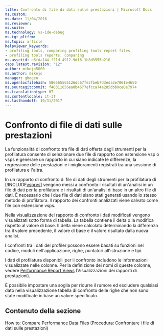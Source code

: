```yaml
---
title: Confronto di file di dati sulle prestazioni | Microsoft Docs
ms.custom: 
ms.date: 11/04/2016
ms.reviewer: 
ms.suite: 
ms.technology: vs-ide-debug
ms.tgt_pltfrm: 
ms.topic: article
helpviewer_keywords:
- profiling tools, comparing profiling tools report files
- profiling tools reports, comparing
ms.assetid: e6fda144-f21d-4912-9d16-1b8d3555a210
caps.latest.revision: "12"
author: mikejo5000
ms.author: mikejo
manager: ghogen
ms.openlocfilehash: 586665565126dc67fe3fbeb7d3eda3e7061e4650
ms.sourcegitcommit: f40311056ea0b4677efcca74a285dbb0ce0e7974
ms.translationtype: HT
ms.contentlocale: it-IT
ms.lasthandoff: 10/31/2017
---
```

# <a name="comparing-performance-data-files"></a>Confronto di file di dati sulle prestazioni
La funzionalità di confronto tra file di dati offerta dagli strumenti per la profilatura consente di selezionare due file di rapporto con estensione vsp o vsps e generare un rapporto in cui siano indicate le differenze, la regressione delle prestazioni e i miglioramenti registrati tra una sessione di profilatura e l'altra.  
  
 In un rapporto di confronto di file di dati degli strumenti per la profilatura di [!INCLUDE[vsprvs](../code-quality/includes/vsprvs_md.md)] vengono messi a confronto i risultati di un'analisi in un file di dati per la profilatura e i risultati di un'analisi di base in un altro file di dati. È necessario che i due file di dati siano stati generati usando lo stesso metodo di profilatura. Il rapporto dei confronti analizzati viene salvato come file con estensione vsps.  
  
 Nella visualizzazione del rapporto di confronto i dati modificati vengono visualizzati sotto forma di tabella. La tabella contiene il delta o la modifica rispetto al valore di base. Il delta viene calcolato determinando la differenza tra il valore precedente, il valore di base e il valore risultato dalla nuova analisi.  
  
 I confronti tra i dati del profiler possono essere basati su funzioni nel codice, moduli nell'applicazione, righe, puntatori all'istruzione e tipi.  
  
 I dati di profilatura disponibili per il confronto includono le informazioni visualizzate nelle colonne. Per la definizione dei nomi di queste colonne, vedere [Performance Report Views](../profiling/performance-report-views.md) (Visualizzazioni dei rapporti di prestazioni).  
  
 È possibile impostare una soglia per ridurre il rumore ed escludere qualsiasi dato nella visualizzazione tabella di confronto delle righe che non sono state modificate in base un valore specificato.  
  
## <a name="in-this-section"></a>Contenuto della sezione  
 [How to: Compare Performance Data Files](../profiling/how-to-compare-performance-data-files.md) (Procedura: Confrontare i file di dati sulle prestazioni)